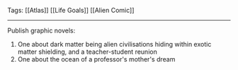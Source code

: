 Tags: [[Atlas]] [[Life Goals]] [[Alien Comic]]
___
Publish graphic novels: 
1. One about dark matter being alien civilisations hiding within exotic matter shielding, and a teacher-student reunion
2. One about the ocean of a professor's mother's dream